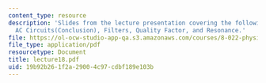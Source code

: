 ```yaml
---
content_type: resource
description: 'Slides from the lecture presentation covering the following topics:
  AC Circuits(Conclusion), Filters, Quality Factor, and Resonance.'
file: https://ol-ocw-studio-app-qa.s3.amazonaws.com/courses/8-022-physics-ii-electricity-and-magnetism-fall-2004/19b92b261f2a29004c97cdbf189e103b_lecture18.pdf
file_type: application/pdf
resourcetype: Document
title: lecture18.pdf
uid: 19b92b26-1f2a-2900-4c97-cdbf189e103b
---
```

